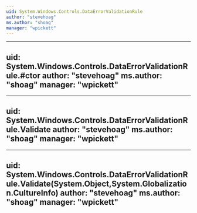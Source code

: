```yaml
---
uid: System.Windows.Controls.DataErrorValidationRule
author: "stevehoag"
ms.author: "shoag"
manager: "wpickett"
---
```


---
uid: System.Windows.Controls.DataErrorValidationRule.#ctor
author: "stevehoag"
ms.author: "shoag"
manager: "wpickett"
---

---
uid: System.Windows.Controls.DataErrorValidationRule.Validate
author: "stevehoag"
ms.author: "shoag"
manager: "wpickett"
---

---
uid: System.Windows.Controls.DataErrorValidationRule.Validate(System.Object,System.Globalization.CultureInfo)
author: "stevehoag"
ms.author: "shoag"
manager: "wpickett"
---
